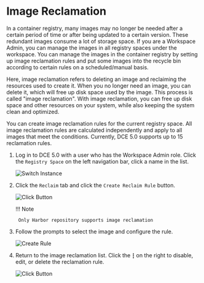 # Image Reclamation

In a container registry, many images may no longer be needed after a certain period of time
or after being updated to a certain version. These redundant images consume a lot of storage space.
If you are a Workspace Admin, you can manage the images in all registry spaces under the workspace.
You can manage the images in the container registry by setting up image reclamation rules and
put some images into the recycle bin according to certain rules on a scheduled/manual basis.

Here, image reclamation refers to deleting an image and reclaiming the resources used to create it.
When you no longer need an image, you can delete it, which will free up disk space used by the image.
This process is called "image reclamation". With image reclamation, you can free up disk space and 
other resources on your system, while also keeping the system clean and optimized.

You can create image reclamation rules for the current registry space.
All image reclamation rules are calculated independently and apply to all images that meet the conditions.
Currently, DCE 5.0 supports up to 15 reclamation rules.

1. Log in to DCE 5.0 with a user who has the Workspace Admin role.
   Click the `Registry Space` on the left navigation bar, click a name in the list.

    ![Switch Instance](https://docs.daocloud.io/daocloud-docs-images/docs/en/docs/kangaroo/images/space01.png)

2. Click the `Reclaim` tab and click the `Create Reclaim Rule` button.

    ![Click Button](https://docs.daocloud.io/daocloud-docs-images/docs/en/docs/kangaroo/images/reclaim01.png)

    !!! Note

        Only Harbor repository supports image reclamation

3. Follow the prompts to select the image and configure the rule.

    ![Create Rule](https://docs.daocloud.io/daocloud-docs-images/docs/en/docs/kangaroo/images/reclaim02.png)

4. Return to the image reclamation list. Click the `┇` on the right to disable, edit, or delete the reclamation rule.

    ![Click Button](https://docs.daocloud.io/daocloud-docs-images/docs/en/docs/kangaroo/images/reclaim03.png)
